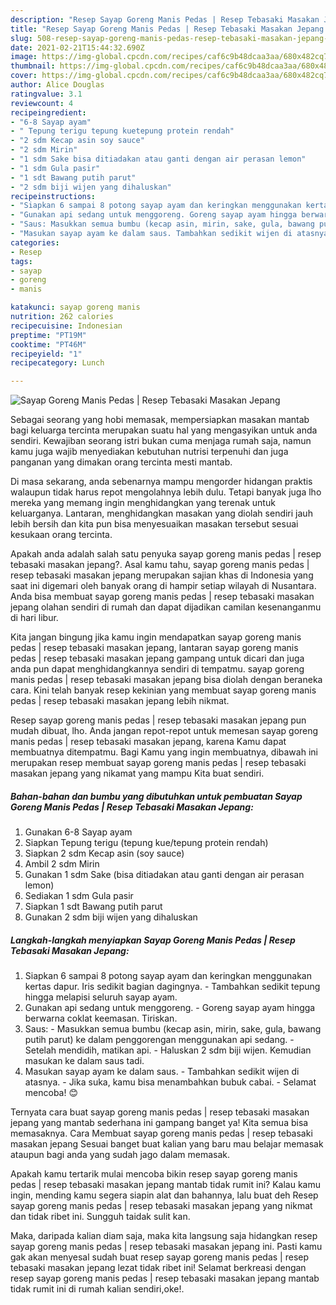 ```yaml
---
description: "Resep Sayap Goreng Manis Pedas | Resep Tebasaki Masakan Jepang yang enak Untuk Jualan"
title: "Resep Sayap Goreng Manis Pedas | Resep Tebasaki Masakan Jepang yang enak Untuk Jualan"
slug: 508-resep-sayap-goreng-manis-pedas-resep-tebasaki-masakan-jepang-yang-enak-untuk-jualan
date: 2021-02-21T15:44:32.690Z
image: https://img-global.cpcdn.com/recipes/caf6c9b48dcaa3aa/680x482cq70/sayap-goreng-manis-pedas-resep-tebasaki-masakan-jepang-foto-resep-utama.jpg
thumbnail: https://img-global.cpcdn.com/recipes/caf6c9b48dcaa3aa/680x482cq70/sayap-goreng-manis-pedas-resep-tebasaki-masakan-jepang-foto-resep-utama.jpg
cover: https://img-global.cpcdn.com/recipes/caf6c9b48dcaa3aa/680x482cq70/sayap-goreng-manis-pedas-resep-tebasaki-masakan-jepang-foto-resep-utama.jpg
author: Alice Douglas
ratingvalue: 3.1
reviewcount: 4
recipeingredient:
- "6-8 Sayap ayam"
- " Tepung terigu tepung kuetepung protein rendah"
- "2 sdm Kecap asin soy sauce"
- "2 sdm Mirin"
- "1 sdm Sake bisa ditiadakan atau ganti dengan air perasan lemon"
- "1 sdm Gula pasir"
- "1 sdt Bawang putih parut"
- "2 sdm biji wijen yang dihaluskan"
recipeinstructions:
- "Siapkan 6 sampai 8 potong sayap ayam dan keringkan menggunakan kertas dapur. Iris sedikit bagian dagingnya. Tambahkan sedikit tepung hingga melapisi seluruh sayap ayam."
- "Gunakan api sedang untuk menggoreng. Goreng sayap ayam hingga berwarna coklat keemasan. Tiriskan."
- "Saus: Masukkan semua bumbu (kecap asin, mirin, sake, gula, bawang putih parut) ke dalam penggorengan menggunakan api sedang. Setelah mendidih, matikan api. Haluskan 2 sdm biji wijen. Kemudian masukan ke dalam saus tadi."
- "Masukan sayap ayam ke dalam saus. Tambahkan sedikit wijen di atasnya. Jika suka, kamu bisa menambahkan bubuk cabai.  Selamat mencoba! 😊"
categories:
- Resep
tags:
- sayap
- goreng
- manis

katakunci: sayap goreng manis 
nutrition: 262 calories
recipecuisine: Indonesian
preptime: "PT19M"
cooktime: "PT46M"
recipeyield: "1"
recipecategory: Lunch

---
```



![Sayap Goreng Manis Pedas | Resep Tebasaki Masakan Jepang](https://img-global.cpcdn.com/recipes/caf6c9b48dcaa3aa/680x482cq70/sayap-goreng-manis-pedas-resep-tebasaki-masakan-jepang-foto-resep-utama.jpg)

Sebagai seorang yang hobi memasak, mempersiapkan masakan mantab bagi keluarga tercinta merupakan suatu hal yang mengasyikan untuk anda sendiri. Kewajiban seorang istri bukan cuma menjaga rumah saja, namun kamu juga wajib menyediakan kebutuhan nutrisi terpenuhi dan juga panganan yang dimakan orang tercinta mesti mantab.

Di masa  sekarang, anda sebenarnya mampu mengorder hidangan praktis walaupun tidak harus repot mengolahnya lebih dulu. Tetapi banyak juga lho mereka yang memang ingin menghidangkan yang terenak untuk keluarganya. Lantaran, menghidangkan masakan yang diolah sendiri jauh lebih bersih dan kita pun bisa menyesuaikan masakan tersebut sesuai kesukaan orang tercinta. 



Apakah anda adalah salah satu penyuka sayap goreng manis pedas | resep tebasaki masakan jepang?. Asal kamu tahu, sayap goreng manis pedas | resep tebasaki masakan jepang merupakan sajian khas di Indonesia yang saat ini digemari oleh banyak orang di hampir setiap wilayah di Nusantara. Anda bisa membuat sayap goreng manis pedas | resep tebasaki masakan jepang olahan sendiri di rumah dan dapat dijadikan camilan kesenanganmu di hari libur.

Kita jangan bingung jika kamu ingin mendapatkan sayap goreng manis pedas | resep tebasaki masakan jepang, lantaran sayap goreng manis pedas | resep tebasaki masakan jepang gampang untuk dicari dan juga anda pun dapat menghidangkannya sendiri di tempatmu. sayap goreng manis pedas | resep tebasaki masakan jepang bisa diolah dengan beraneka cara. Kini telah banyak resep kekinian yang membuat sayap goreng manis pedas | resep tebasaki masakan jepang lebih nikmat.

Resep sayap goreng manis pedas | resep tebasaki masakan jepang pun mudah dibuat, lho. Anda jangan repot-repot untuk memesan sayap goreng manis pedas | resep tebasaki masakan jepang, karena Kamu dapat membuatnya ditempatmu. Bagi Kamu yang ingin membuatnya, dibawah ini merupakan resep membuat sayap goreng manis pedas | resep tebasaki masakan jepang yang nikamat yang mampu Kita buat sendiri.

<!--inarticleads1-->

##### Bahan-bahan dan bumbu yang dibutuhkan untuk pembuatan Sayap Goreng Manis Pedas | Resep Tebasaki Masakan Jepang:

1. Gunakan 6-8 Sayap ayam
1. Siapkan  Tepung terigu (tepung kue/tepung protein rendah)
1. Siapkan 2 sdm Kecap asin (soy sauce)
1. Ambil 2 sdm Mirin
1. Gunakan 1 sdm Sake (bisa ditiadakan atau ganti dengan air perasan lemon)
1. Sediakan 1 sdm Gula pasir
1. Siapkan 1 sdt Bawang putih parut
1. Gunakan 2 sdm biji wijen yang dihaluskan




<!--inarticleads2-->

##### Langkah-langkah menyiapkan Sayap Goreng Manis Pedas | Resep Tebasaki Masakan Jepang:

1. Siapkan 6 sampai 8 potong sayap ayam dan keringkan menggunakan kertas dapur. Iris sedikit bagian dagingnya. - Tambahkan sedikit tepung hingga melapisi seluruh sayap ayam.
1. Gunakan api sedang untuk menggoreng. - Goreng sayap ayam hingga berwarna coklat keemasan. Tiriskan.
1. Saus: - Masukkan semua bumbu (kecap asin, mirin, sake, gula, bawang putih parut) ke dalam penggorengan menggunakan api sedang. - Setelah mendidih, matikan api. - Haluskan 2 sdm biji wijen. Kemudian masukan ke dalam saus tadi.
1. Masukan sayap ayam ke dalam saus. - Tambahkan sedikit wijen di atasnya. - Jika suka, kamu bisa menambahkan bubuk cabai.  - Selamat mencoba! 😊




Ternyata cara buat sayap goreng manis pedas | resep tebasaki masakan jepang yang mantab sederhana ini gampang banget ya! Kita semua bisa memasaknya. Cara Membuat sayap goreng manis pedas | resep tebasaki masakan jepang Sesuai banget buat kalian yang baru mau belajar memasak ataupun bagi anda yang sudah jago dalam memasak.

Apakah kamu tertarik mulai mencoba bikin resep sayap goreng manis pedas | resep tebasaki masakan jepang mantab tidak rumit ini? Kalau kamu ingin, mending kamu segera siapin alat dan bahannya, lalu buat deh Resep sayap goreng manis pedas | resep tebasaki masakan jepang yang nikmat dan tidak ribet ini. Sungguh taidak sulit kan. 

Maka, daripada kalian diam saja, maka kita langsung saja hidangkan resep sayap goreng manis pedas | resep tebasaki masakan jepang ini. Pasti kamu gak akan menyesal sudah buat resep sayap goreng manis pedas | resep tebasaki masakan jepang lezat tidak ribet ini! Selamat berkreasi dengan resep sayap goreng manis pedas | resep tebasaki masakan jepang mantab tidak rumit ini di rumah kalian sendiri,oke!.

